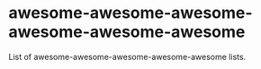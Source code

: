 # awesome-awesome-awesome-awesome-awesome-awesome
List of awesome-awesome-awesome-awesome-awesome lists.
